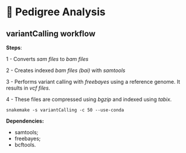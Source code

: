 # :dna: Pedigree Analysis

## variantCalling workflow

**Steps**:

1 - Converts *sam files* to *bam files*

2 - Creates indexed *bam files (bai)* with *samtools*

3 - Performs variant calling with *freebayes* using a reference genome. It results in *vcf files*.

4 - These files are compressed using *bgzip* and indexed using *tabix*.

```snakemake -s variantCalling -c 50 --use-conda```

**Dependencies:**
 
 - samtools;
 - freebayes;
 - bcftools.
